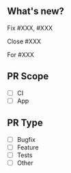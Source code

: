 <!-- Please perform the following checks and mark all the boxes accordingly. -->

## What's new?

<!-- Please resume summary of changes -->

<!-- You should remove the items that don't apply to your PR. -->

<!-- To fix one or more bug issues -->

Fix #XXX, #XXX

<!-- To complete a task or story -->

Close #XXX

<!-- To add progress for a ticket but not resolve it -->

For #XXX

<!-- If you are including UI changes, please add a screenshot in a comment. -->

## PR Scope

<!-- You can remove the checklist items that don't apply to your PR. -->

- [ ] CI
- [ ] App

## PR Type

- [ ] Bugfix
- [ ] Feature
- [ ] Tests
- [ ] Other
